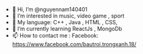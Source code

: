 - 👋 Hi, I’m @nguyennam140401
- 👀 I’m interested in music, video game , sport 
- 🌱 My language: C++ , Java , HTML , CSS,
- 🌱 I’m currently learning ReactJs , MongoDb
- 📫 How to contact me : Facebook: https://www.facebook.com/bautroi.trongxanh.18/

<!---
nguyennam140401/nguyennam140401 is a ✨ special ✨ repository because its `README.md` (this file) appears on your GitHub profile.
You can click the Preview link to take a look at your changes.
--->
